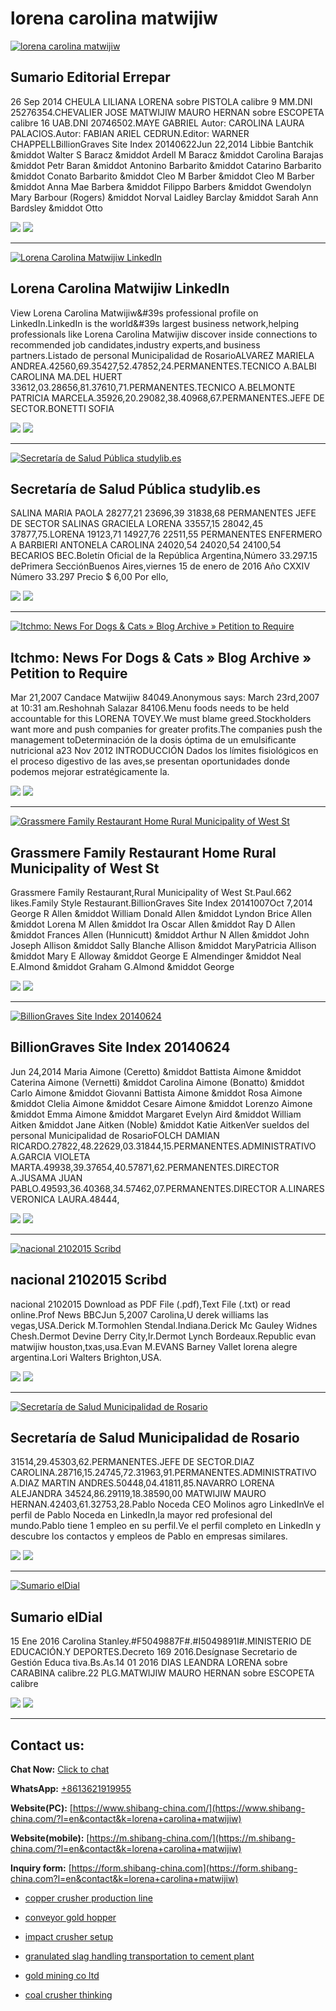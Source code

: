 # lorena carolina matwijiw

<a href="https://swt.shibang-china.com/?l=en&img&k=lorena+carolina+matwijiw" target="_blank">![lorena carolina matwijiw](http://static.shibang-china.com/all-800x300/1187.jpg)</a>

## Sumario Editorial Errepar
26 Sep 2014 CHEULA LILIANA LORENA sobre PISTOLA calibre 9 MM.DNI 25276354.CHEVALIER JOSE MATWIJIW MAURO HERNAN sobre ESCOPETA calibre 16 UAB.DNI 20746502.MAYE GABRIEL Autor: CAROLINA LAURA PALACIOS.Autor: FABIAN ARIEL CEDRUN.Editor: WARNER CHAPPELLBillionGraves Site Index 20140622Jun 22,2014 Libbie Bantchik &middot Walter S Baracz &middot Ardell M Baracz &middot Carolina Barajas &middot Petr Baran &middot Antonino Barbarito &middot Catarino Barbarito &middot Conato Barbarito &middot Cleo M Barber &middot Cleo M Barber &middot Anna Mae Barbera &middot Filippo Barbers &middot Gwendolyn Mary Barbour (Rogers) &middot Norval Laidley Barclay &middot Sarah Ann Bardsley &middot Otto


<a href="https://whatsapp.shibangsoft.com/WhatsApp.php" target="_blank" title="WhatsApp">![](http://static.shibang-china.com/icon/whatsapp.png)</a> <a href="https://swt.shibang-china.com/?l=en&icon&k=lorena+carolina+matwijiw" target="_blank">![](http://static.shibang-china.com/icon/chat-en.png)</a>

---

<a href="https://swt.shibang-china.com/?l=en&img&k=lorena+carolina+matwijiw" target="_blank">![Lorena Carolina Matwijiw LinkedIn](http://static.shibang-china.com/all-800x300/390.jpg)</a>

## Lorena Carolina Matwijiw LinkedIn
View Lorena Carolina Matwijiw&#39s professional profile on LinkedIn.LinkedIn is the world&#39s largest business network,helping professionals like Lorena Carolina Matwijiw discover inside connections to recommended job candidates,industry experts,and business partners.Listado de personal Municipalidad de RosarioALVAREZ MARIELA ANDREA.42560,69.35427,52.47852,24.PERMANENTES.TECNICO A.BALBI CAROLINA MA.DEL HUERT 33612,03.28656,81.37610,71.PERMANENTES.TECNICO A.BELMONTE PATRICIA MARCELA.35926,20.29082,38.40968,67.PERMANENTES.JEFE DE SECTOR.BONETTI SOFIA


<a href="https://whatsapp.shibangsoft.com/WhatsApp.php" target="_blank" title="WhatsApp">![](http://static.shibang-china.com/icon/whatsapp.png)</a> <a href="https://swt.shibang-china.com/?l=en&icon&k=lorena+carolina+matwijiw" target="_blank">![](http://static.shibang-china.com/icon/chat-en.png)</a>

---

<a href="https://swt.shibang-china.com/?l=en&img&k=lorena+carolina+matwijiw" target="_blank">![Secretaría de Salud Pública studylib.es](http://static.shibang-china.com/all-800x300/1267.jpg)</a>

## Secretaría de Salud Pública studylib.es
SALINA MARIA PAOLA 28277,21 23696,39 31838,68 PERMANENTES JEFE DE SECTOR SALINAS GRACIELA LORENA 33557,15 28042,45 37877,75.LORENA 19123,71 14927,76 22511,55 PERMANENTES ENFERMERO A BARBIERI ANTONELA CAROLINA 24020,54 24020,54 24100,54 BECARIOS BEC.Boletín Oficial de la República Argentina,Número 33.297.15 dePrimera SecciónBuenos Aires,viernes 15 de enero de 2016 Año CXXIV Número 33.297 Precio $ 6,00 Por ello,


<a href="https://whatsapp.shibangsoft.com/WhatsApp.php" target="_blank" title="WhatsApp">![](http://static.shibang-china.com/icon/whatsapp.png)</a> <a href="https://swt.shibang-china.com/?l=en&icon&k=lorena+carolina+matwijiw" target="_blank">![](http://static.shibang-china.com/icon/chat-en.png)</a>

---

<a href="https://swt.shibang-china.com/?l=en&img&k=lorena+carolina+matwijiw" target="_blank">![Itchmo: News For Dogs & Cats » Blog Archive » Petition to Require](http://static.shibang-china.com/all-800x300/979.jpg)</a>

## Itchmo: News For Dogs & Cats » Blog Archive » Petition to Require
Mar 21,2007 Candace Matwijiw 84049.Anonymous says: March 23rd,2007 at 10:31 am.Reshohnah Salazar 84106.Menu foods needs to be held accountable for this LORENA TOVEY.We must blame greed.Stockholders want more and push companies for greater profits.The companies push the management toDeterminación de la dosis óptima de un emulsificante nutricional a23 Nov 2012 INTRODUCCIÓN Dados los límites fisiológicos en el proceso digestivo de las aves,se presentan oportunidades donde podemos mejorar estratégicamente la.


<a href="https://whatsapp.shibangsoft.com/WhatsApp.php" target="_blank" title="WhatsApp">![](http://static.shibang-china.com/icon/whatsapp.png)</a> <a href="https://swt.shibang-china.com/?l=en&icon&k=lorena+carolina+matwijiw" target="_blank">![](http://static.shibang-china.com/icon/chat-en.png)</a>

---

<a href="https://swt.shibang-china.com/?l=en&img&k=lorena+carolina+matwijiw" target="_blank">![Grassmere Family Restaurant Home Rural Municipality of West St](http://static.shibang-china.com/all-800x300/441.jpg)</a>

## Grassmere Family Restaurant Home Rural Municipality of West St
Grassmere Family Restaurant,Rural Municipality of West St.Paul.662 likes.Family Style Restaurant.BillionGraves Site Index 20141007Oct 7,2014 George R Allen &middot William Donald Allen &middot Lyndon Brice Allen &middot Lorena M Allen &middot Ira Oscar Allen &middot Ray D Allen &middot Frances Allen (Hunnicutt) &middot Arthur N Allen &middot John Joseph Allison &middot Sally Blanche Allison &middot MaryPatricia Allison &middot Mary E Alloway &middot George E Almendinger &middot Neal E.Almond &middot Graham G.Almond &middot George


<a href="https://whatsapp.shibangsoft.com/WhatsApp.php" target="_blank" title="WhatsApp">![](http://static.shibang-china.com/icon/whatsapp.png)</a> <a href="https://swt.shibang-china.com/?l=en&icon&k=lorena+carolina+matwijiw" target="_blank">![](http://static.shibang-china.com/icon/chat-en.png)</a>

---

<a href="https://swt.shibang-china.com/?l=en&img&k=lorena+carolina+matwijiw" target="_blank">![BillionGraves Site Index 20140624](http://static.shibang-china.com/all-800x300/1071.jpg)</a>

## BillionGraves Site Index 20140624
Jun 24,2014 Maria Aimone (Ceretto) &middot Battista Aimone &middot Caterina Aimone (Vernetti) &middot Carolina Aimone (Bonatto) &middot Carlo Aimone &middot Giovanni Battista Aimone &middot Rosa Aimone &middot Clelia Aimone &middot Cesare Aimone &middot Lorenzo Aimone &middot Emma Aimone &middot Margaret Evelyn Aird &middot William Aitken &middot Jane Aitken (Noble) &middot Katie AitkenVer sueldos del personal Municipalidad de RosarioFOLCH DAMIAN RICARDO.27822,48.22629,03.31844,15.PERMANENTES.ADMINISTRATIVO A.GARCIA VIOLETA MARTA.49938,39.37654,40.57871,62.PERMANENTES.DIRECTOR A.JUSAMA JUAN PABLO.49593,36.40368,34.57462,07.PERMANENTES.DIRECTOR A.LINARES VERONICA LAURA.48444,


<a href="https://whatsapp.shibangsoft.com/WhatsApp.php" target="_blank" title="WhatsApp">![](http://static.shibang-china.com/icon/whatsapp.png)</a> <a href="https://swt.shibang-china.com/?l=en&icon&k=lorena+carolina+matwijiw" target="_blank">![](http://static.shibang-china.com/icon/chat-en.png)</a>

---

<a href="https://swt.shibang-china.com/?l=en&img&k=lorena+carolina+matwijiw" target="_blank">![nacional 2102015 Scribd](http://static.shibang-china.com/all-800x300/200.jpg)</a>

## nacional 2102015 Scribd
nacional 2102015 Download as PDF File (.pdf),Text File (.txt) or read online.Prof News BBCJun 5,2007 Carolina,U derek williams las vegas,USA.Derick M.Tormohlen Stendal.Indiana.Derick Mc Gauley Widnes Chesh.Dermot Devine Derry City,Ir.Dermot Lynch Bordeaux.Republic evan matwijiw houston,txas,usa.Evan M.EVANS Barney Vallet lorena alegre argentina.Lori Walters Brighton,USA.


<a href="https://whatsapp.shibangsoft.com/WhatsApp.php" target="_blank" title="WhatsApp">![](http://static.shibang-china.com/icon/whatsapp.png)</a> <a href="https://swt.shibang-china.com/?l=en&icon&k=lorena+carolina+matwijiw" target="_blank">![](http://static.shibang-china.com/icon/chat-en.png)</a>

---

<a href="https://swt.shibang-china.com/?l=en&img&k=lorena+carolina+matwijiw" target="_blank">![Secretaría de Salud Municipalidad de Rosario](http://static.shibang-china.com/all-800x300/728.jpg)</a>

## Secretaría de Salud Municipalidad de Rosario
31514,29.45303,62.PERMANENTES.JEFE DE SECTOR.DIAZ CAROLINA.28716,15.24745,72.31963,91.PERMANENTES.ADMINISTRATIVO A.DIAZ MARTIN ANDRES.50448,04.41811,85.NAVARRO LORENA ALEJANDRA 34524,86.29119,18.38590,00 MATWIJIW MAURO HERNAN.42403,61.32753,28.Pablo Noceda CEO Molinos agro LinkedInVe el perfil de Pablo Noceda en LinkedIn,la mayor red profesional del mundo.Pablo tiene 1 empleo en su perfil.Ve el perfil completo en LinkedIn y descubre los contactos y empleos de Pablo en empresas similares.


<a href="https://whatsapp.shibangsoft.com/WhatsApp.php" target="_blank" title="WhatsApp">![](http://static.shibang-china.com/icon/whatsapp.png)</a> <a href="https://swt.shibang-china.com/?l=en&icon&k=lorena+carolina+matwijiw" target="_blank">![](http://static.shibang-china.com/icon/chat-en.png)</a>

---

<a href="https://swt.shibang-china.com/?l=en&img&k=lorena+carolina+matwijiw" target="_blank">![Sumario elDial](http://static.shibang-china.com/all-800x300/609.jpg)</a>

## Sumario elDial
15 Ene 2016 Carolina Stanley.#F5049887F#.#I5049891I#.MINISTERIO DE EDUCACIÓN.Y DEPORTES.Decreto 169 2016.Desígnase Secretario de Gestión Educa tiva.Bs.As.14 01 2016 DIAS LEANDRA LORENA sobre CARABINA calibre.22 PLG.MATWIJIW MAURO HERNAN sobre ESCOPETA calibre

<a href="https://whatsapp.shibangsoft.com/WhatsApp.php" target="_blank" title="WhatsApp">![](http://static.shibang-china.com/icon/whatsapp.png)</a> <a href="https://swt.shibang-china.com/?l=en&icon&k=lorena+carolina+matwijiw" target="_blank">![](http://static.shibang-china.com/icon/chat-en.png)</a>

---
## Contact us:

**Chat Now:** [Click to chat](https://swt.shibang-china.com?l=en&contact&k=lorena+carolina+matwijiw)

**WhatsApp:**  [+8613621919955](https://whatsapp.shibangsoft.com/WhatsApp.php)

**Website(PC):** [https://www.shibang-china.com/](https://www.shibang-china.com/?l=en&contact&k=lorena+carolina+matwijiw)

**Website(mobile):** [https://m.shibang-china.com/](https://m.shibang-china.com/?l=en&contact&k=lorena+carolina+matwijiw)

**Inquiry form:** [https://form.shibang-china.com](https://form.shibang-china.com?l=en&contact&k=lorena+carolina+matwijiw)

* [copper crusher production line](../123/copper%20crusher%20production%20line.md)

* [conveyor gold hopper](../118/conveyor%20gold%20hopper.md)

* [impact crusher setup](../115/impact%20crusher%20setup.md)

* [granulated slag handling transportation to cement plant](../119/granulated%20slag%20handling%20transportation%20to%20cement%20plant.md)

* [gold mining co ltd](../123/gold%20mining%20co%20ltd.md)

* [coal crusher thinking](../114/coal%20crusher%20thinking.md)